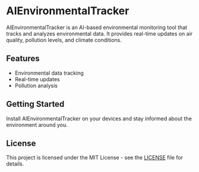 # AIEnvironmentalTracker

AIEnvironmentalTracker is an AI-based environmental monitoring tool that tracks and analyzes environmental data. It provides real-time updates on air quality, pollution levels, and climate conditions.

## Features
- Environmental data tracking
- Real-time updates
- Pollution analysis

## Getting Started
Install AIEnvironmentalTracker on your devices and stay informed about the environment around you.

## License
This project is licensed under the MIT License - see the [LICENSE](LICENSE) file for details.
